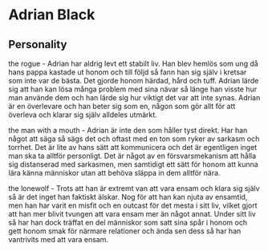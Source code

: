 # Adrian Black

## Personality

the rogue -
Adrian har aldrig levt ett stabilt liv. Han blev hemlös som ung då hans pappa kastade ut honom och till följd så fann han sig själv i kretsar som inte var de bästa. Det gjorde honom härdad, hård och tuff. Adrian lärde sig att han kan lösa många problem med sina nävar så länge han visste hur man använde dem och han lärde sig hur viktigt det var att inte synas. Adrian är en överlevare och han beter sig som en, någon som gör allt för att överleva och klarar sig själv alldeles utmärkt.

the man with a mouth -
Adrian är inte den som håller tyst direkt. Har han något att säga så sägs det och oftast med en ton som ryker av sarkasm och torrhet. Det är lite av hans sätt att kommunicera och det är egentligen inget man ska ta alltför personligt. Det är något av en försvarsmekanism att hålla sig distanserad med sarkasmen, men samtidigt ett sätt för honom att kunna lära känna människor utan att behöva släppa in dem alltför nära.

the lonewolf -
Trots att han är extremt van att vara ensam och klara sig själv så är det inget han faktiskt älskar. Nog för att han kan njuta av ensamtid, men han har varit en misfit och en outcast för det mesta i sitt liv, vilket gjort att han mer blivit tvungen att vara ensam mer än något annat. Under sitt liv så har han dock träffat en del människor som satt sina spår i honom och gett honom smak för närmare relationer och ända sen dess så har han vantrivits med att vara ensam.
